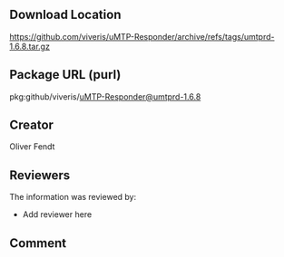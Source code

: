 ## Download Location

https://github.com/viveris/uMTP-Responder/archive/refs/tags/umtprd-1.6.8.tar.gz

## Package URL (purl)

pkg:github/viveris/uMTP-Responder@umtprd-1.6.8

## Creator

Oliver Fendt

## Reviewers

The information was reviewed by:

* Add reviewer here

## Comment


